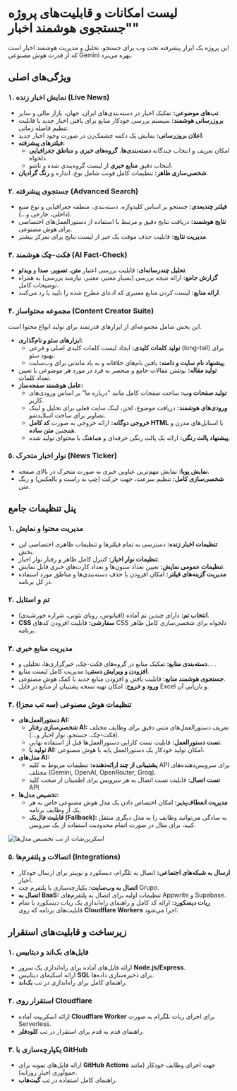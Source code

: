 

# لیست امکانات و قابلیت‌های پروژه "جستجوی هوشمند اخبار"

این پروژه یک ابزار پیشرفته تحت وب برای جستجو، تحلیل و مدیریت هوشمند اخبار است که از قدرت هوش مصنوعی Gemini بهره می‌برد.

## ویژگی‌های اصلی

### ۱. نمایش اخبار زنده (Live News)
- **تب‌های موضوعی:** تفکیک اخبار در دسته‌بندی‌های ایران، جهان، بازار مالی و سایر.
- **بروزرسانی هوشمند:** سیستم بررسی خودکار منابع برای یافتن اخبار جدید با قابلیت تنظیم فاصله زمانی.
- **اعلان بروزرسانی:** نمایش یک دکمه چشمک‌زن در صورت وجود اخبار جدید.
- **فیلترهای پیشرفته:**
  - امکان تعریف و انتخاب چندگانه **دسته‌بندی‌ها**، **گروه‌های خبری** و **مناطق جغرافیایی** دلخواه.
  - انتخاب دقیق **منابع خبری** از لیست گروه‌بندی شده و تاشو.
- **شخصی‌سازی ظاهر:** تنظیمات کامل فونت شامل نوع، اندازه و **رنگ گرادیان**.

### ۲. جستجوی پیشرفته (Advanced Search)
- **فیلتر چندبعدی:** جستجو بر اساس کلیدواژه، دسته‌بندی، منطقه جغرافیایی و نوع منبع (داخلی، خارجی و...).
- **نتایج هوشمند:** دریافت نتایج دقیق و مرتبط با استفاده از دستورالعمل‌های اختصاصی برای هوش مصنوعی.
- **مدیریت نتایج:** قابلیت حذف موقت یک خبر از لیست نتایج برای تمرکز بیشتر.

### ۳. فکت-چک هوشمند (AI Fact-Check)
- **تحلیل چندرسانه‌ای:** قابلیت بررسی اعتبار **متن**، **تصویر**، **صدا** و **ویدئو**.
- **گزارش جامع:** ارائه نتیجه بررسی (بسیار معتبر، معتبر، نیازمند بررسی) به همراه توضیحات کامل.
- **ارائه منابع:** لیست کردن منابع معتبری که ادعای مطرح شده را تایید یا رد می‌کنند.

### ۴. مجموعه محتواساز (Content Creator Suite)
این بخش شامل مجموعه‌ای از ابزارهای قدرتمند برای تولید انواع محتوا است.
- **ابزارهای سئو و نام‌گذاری:**
    - **تولید کلمات کلیدی:** ایجاد لیست کلمات کلیدی اصلی و فرعی (long-tail) برای بهبود سئو.
    - **پیشنهاد نام سایت و دامنه:** یافتن نام‌های خلاقانه و به یاد ماندنی برای وب‌سایت.
- **تولید مقاله:** نوشتن مقالات جامع و منحصر به فرد در مورد هر موضوعی با تعیین تعداد کلمات.
- **عامل هوشمند صفحه‌ساز:**
    - **تولید صفحات وب:** ساخت صفحات کامل مانند "درباره ما" بر اساس ورودی‌های کاربر.
    - **ورودی‌های هوشمند:** دریافت موضوع، لحن، لینک سایت فعلی برای تحلیل و لینک تصاویر برای ساخت اسلایدشو.
    - **خروجی دوگانه:** ارائه خروجی به صورت **کد کامل HTML** با استایل‌های مدرن و همچنین **متن ساده**.
    - **پیشنهاد پالت رنگی:** ارائه یک پالت رنگی حرفه‌ای و هماهنگ با محتوای تولید شده.

### ۵. نوار اخبار متحرک (News Ticker)
- **نمایش پویا:** نمایش مهم‌ترین عناوین خبری به صورت متحرک در بالای صفحه.
- **شخصی‌سازی کامل:** تنظیم سرعت، جهت حرکت (چپ به راست و بالعکس) و رنگ متن.

## پنل تنظیمات جامع

### ۱. مدیریت محتوا و نمایش
- **تنظیمات اخبار زنده:** دسترسی به تمام فیلترها و تنظیمات ظاهری اختصاصی این بخش.
- **تنظیمات نوار اخبار:** کنترل کامل ظاهر و رفتار نوار اخبار.
- **تنظیمات عمومی نمایش:** تعیین تعداد ستون‌ها و تعداد کارت‌های خبری قابل نمایش.
- **مدیریت گزینه‌های فیلتر:** امکان افزودن یا حذف دسته‌بندی‌ها و مناطق مورد استفاده در کل برنامه.

### ۲. تم و استایل
- **انتخاب تم:** دارای چندین تم آماده (اقیانوس، رویای نئونی، شراره خورشیدی).
- **CSS سفارشی:** قابلیت افزودن کدهای CSS دلخواه برای شخصی‌سازی کامل ظاهر برنامه.

### ۳. مدیریت منابع خبری
- **دسته‌بندی منابع:** تفکیک منابع در گروه‌های فکت-چک، خبرگزاری‌ها، تحلیلی و... .
- **افزودن و ویرایش دستی:** مدیریت کامل لیست منابع.
- **جستجوی هوشمند منابع:** قابلیت یافتن و افزودن منابع جدید با کمک هوش مصنوعی.
- **ورود و خروج:** امکان تهیه نسخه پشتیبان از منابع در فایل Excel و بازیابی آن.

### ۴. تنظیمات هوش مصنوعی (سه تب مجزا)
- **دستورالعمل‌های AI:**
  - **شخصی‌سازی رفتار AI:** تعریف دستورالعمل‌های متنی دقیق برای وظایف مختلف (فکت-چک، جستجو، نوار اخبار و...).
  - **تست دستورالعمل:** قابلیت تست کارایی دستورالعمل‌ها قبل از استفاده نهایی.
  - **تولید با AI:** امکان تولید خودکار یک دستورالعمل پایه با هوش مصنوعی.
- **مدل‌های AI:**
  - **پشتیبانی از چند ارائه‌دهنده:** تنظیمات مربوط به کلید API برای سرویس‌دهنده‌های مختلف (Gemini, OpenAI, OpenRouter, Groq).
  - **تست اتصال:** قابلیت تست اتصال به هر سرویس برای اطمینان از صحت کلید API.
- **تخصیص مدل‌ها:**
  - **مدیریت انعطاف‌پذیر:** امکان اختصاص دادن یک مدل هوش مصنوعی خاص به هر یک از وظایف برنامه.
  - **قابلیت فال‌بک (Fallback):** به سادگی می‌توانید وظایف را به مدل دیگری منتقل کنید، برای مثال در صورت اتمام محدودیت استفاده از یک سرویس.

<!-- Placeholder for a screenshot -->
![اسکرین‌شات از تب تخصیص مدل‌ها](placeholder.png)


### ۵. اتصالات و پلتفرم‌ها (Integrations)
- **ارسال به شبکه‌های اجتماعی:** اتصال به تلگرام، دیسکورد و توییتر برای ارسال خودکار اخبار.
- **اتصال به وب‌سایت:** یکپارچه‌سازی با پلتفرم چت Grupo.
- **اتصال به BaaS:** تنظیمات اولیه برای اتصال به پلتفرم‌های Appwrite و Supabase.
- **ربات دیسکورد:** ارائه کد کامل و راهنمای راه‌اندازی یک ربات دیسکورد با تمام قابلیت‌های برنامه که روی **Cloudflare Workers** اجرا می‌شود.

## زیرساخت و قابلیت‌های استقرار

### ۱. فایل‌های بک‌اند و دیتابیس
- ارائه فایل‌های آماده برای راه‌اندازی یک سرور **Node.js/Express**.
- ارائه اسکیمای دیتابیس **SQL** برای ذخیره‌سازی داده‌ها.
- راهنمای کامل برای راه‌اندازی در تب **بک‌اند**.

### ۲. استقرار روی Cloudflare
- ارائه اسکریپت آماده **Cloudflare Worker** برای اجرای ربات تلگرام به صورت Serverless.
- راهنمای قدم به قدم برای استقرار در تب **کلودفلر**.

### ۳. یکپارچه‌سازی با GitHub
- ارائه فایل‌های نمونه برای **GitHub Actions** جهت اجرای وظایف خودکار (مانند جمع‌آوری اخبار روزانه).
- راهنمای کامل استفاده در تب **گیت‌هاب**.
